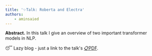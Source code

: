 ```yaml
---
title: '✨Talk: Roberta and Electra'
authors:
    - aminsaied
---
```


**Abstract.** In this talk I give an overview of two important transformer
models in NLP.

<!--truncate-->

😴 Lazy blog - just a link to the talk's [📋PDF](2021-09-24-deck.pdf).